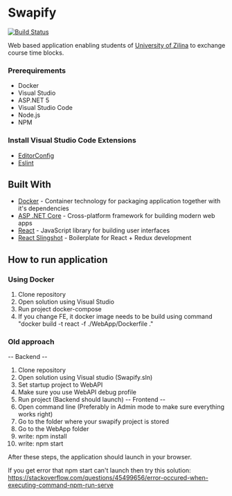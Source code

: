 # Swapify

[![Build Status](https://github.com/fri-team/Swapify/workflows/GitHub%20Actions/badge.svg?branch=develop)](https://github.com/fri-team/Swapify/actions?query=branch%3Adevelop)

Web based application enabling students of [University of Zilina](http://www.uniza.sk/) to exchange course time blocks.

### Prerequirements
* Docker
* Visual Studio
* ASP.NET 5
* Visual Studio Code
* Node.js
* NPM

### Install Visual Studio Code Extensions

* [EditorConfig](https://marketplace.visualstudio.com/items?itemName=chrisdias.vscodeEditorConfig)
* [Eslint](https://marketplace.visualstudio.com/items?itemName=dbaeumer.vscode-eslint)

## Built With

* [Docker](https://www.docker.com) - Container technology for packaging application together with it's dependencies
* [ASP .NET Core](https://github.com/aspnet/home) - Cross-platform framework for building modern web apps
* [React](https://github.com/facebook/react) - JavaScript library for building user interfaces
* [React Slingshot](https://github.com/coryhouse/react-slingshot) - Boilerplate for React + Redux development

## How to run application

### Using Docker
1. Clone repository
2. Open solution using Visual Studio
3. Run project docker-compose
4. If you change FE, it docker image needs to be build using command "docker build -t react -f ./WebApp/Dockerfile ."

### Old approach
-- Backend --
1. Clone repository
2. Open solution using Visual studio (Swapify.sln)
3. Set startup project to WebAPI
4. Make sure you use WebAPI debug profile
5. Run project (Backend should launch)
-- Frontend --
6. Open command line (Preferably in Admin mode to make sure everything works right)
7. Go to the folder where your swapify project is stored
8. Go to the WebApp folder
9. write: npm install
10. write: npm start

After these steps, the application should launch in your browser.

If you get error that npm start can't launch then try this solution: https://stackoverflow.com/questions/45499656/error-occured-when-executing-command-npm-run-serve
